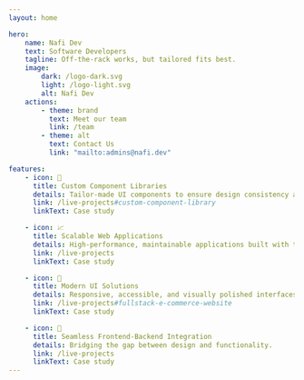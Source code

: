 ```yaml
---
layout: home

hero:
    name: Nafi Dev
    text: Software Developers
    tagline: Off-the-rack works, but tailored fits best.
    image:
        dark: /logo-dark.svg
        light: /logo-light.svg
        alt: Nafi Dev
    actions:
        - theme: brand
          text: Meet our team
          link: /team
        - theme: alt
          text: Contact Us
          link: "mailto:admins@nafi.dev"

features:
    - icon: 🧵
      title: Custom Component Libraries
      details: Tailor-made UI components to ensure design consistency and development efficiency.
      link: /live-projects#custom-component-library
      linkText: Case study

    - icon: 📈
      title: Scalable Web Applications
      details: High-performance, maintainable applications built with the latest web technologies.
      link: /live-projects
      linkText: Case study

    - icon: 📱
      title: Modern UI Solutions
      details: Responsive, accessible, and visually polished interfaces that elevate user experience.
      link: /live-projects#fullstack-e-commerce-website
      linkText: Case study

    - icon: 🔗
      title: Seamless Frontend-Backend Integration
      details: Bridging the gap between design and functionality.
      link: /live-projects
      linkText: Case study
---
```


<script setup>
    import InteractiveBG from './InteractiveBG.vue'
</script>

<InteractiveBG />
